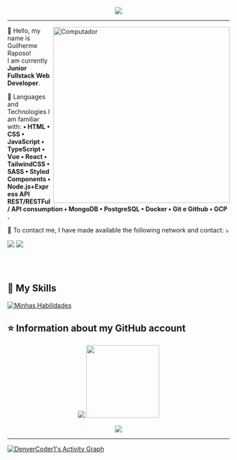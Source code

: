 <p align="center"> 
  <img src="https://profile-counter.glitch.me/Gui1703/count.svg" />
</p>

<hr>

<img src="https://raw.githubusercontent.com/MicaelliMedeiros/micaellimedeiros/master/image/computer-illustration.png" min-width="400px" max-width="400px" width="400px" align="right" alt="Computador">

<p align="left"> 
  💜 Hello, my name is Guilherme Raposo! <br>
  I am currently <strong>Junior Fullstack Web Developer</strong>.<br>
</p>

<p align="left">
  🦄 Languages and Technologies I am familiar with: <strong>
• HTML 
• CSS 
• JavaScript 
• TypeScript 
• Vue 
• React 
• TailwindCSS 
• SASS 
• Styled Components 
• Node.js+Express API REST/RESTFul / API consumption 
• MongoDB 
• PostgreSQL 
• Docker 
• Git e Github 
• GCP 
  .</strong>
</p>

<p align="left">
  💌 To contact me, I have made available the following network and contact: ⤵️
</p>

<p align="left">
  <a href="https://www.linkedin.com/in/guilherme-raposo-3a2130190/" alt="Linkedin">
  <img src="https://img.shields.io/badge/-Linkedin-0e76a8?style=flat-square&logo=Linkedin&logoColor=white&link=" /></a>

  <a href="https://wa.me/message/RG7W3NLJ22BXL1" alt="WhatsApp">
  <img src="https://img.shields.io/badge/-WhatsApp-25d366?style=flat-square&labelColor=25d366&logo=whatsapp&logoColor=white&link="/></a>

</p>

<br><br>

## 🚀 My Skills <br>

[![Minhas Habilidades](https://skillicons.dev/icons?i=react,vue,javascript,typescript,tailwind,styledcomponents,sass,nodejs,mongodb,postgres,docker,gcp)](https://skillicons.dev)

## ⭐ Information about my GitHub account

  <p align="center" >
 
   <img src="https://github-readme-stats.vercel.app/api/top-langs/?username=Gui1703&layout=compact&theme=dracula"/>
  
   <img src="https://github-readme-streak-stats.herokuapp.com/?user=Gui1703&theme=dracula&count_private=true&show_icons=true&title_color=6e40c9&icon_color=6e40c9&line_height=10" height ="165"/>
  <br/>
</p>
 
  <p align="center" >
    <img src="https://github-profile-trophy.vercel.app/?username=Gui1703&row=1&theme=dracula"/>
  <br/>
</p>

<hr>
<a href="https://github.com/ashutosh00710/github-readme-activity-graph"><img alt="DenverCoder1's Activity Graph" src="https://activity-graph.herokuapp.com/graph?username=Gui1703&bg_color=1F222E&color=F8D866&line=F85D7F&point=FFFFFF&hide_border=true" /></a>

